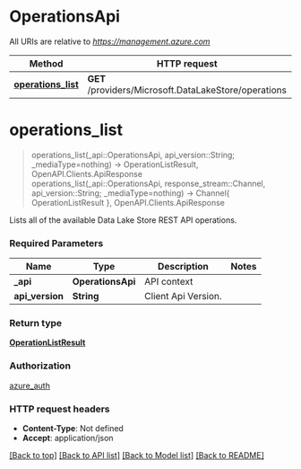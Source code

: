 # OperationsApi

All URIs are relative to *https://management.azure.com*

Method | HTTP request | Description
------------- | ------------- | -------------
[**operations_list**](OperationsApi.md#operations_list) | **GET** /providers/Microsoft.DataLakeStore/operations | 


# **operations_list**
> operations_list(_api::OperationsApi, api_version::String; _mediaType=nothing) -> OperationListResult, OpenAPI.Clients.ApiResponse <br/>
> operations_list(_api::OperationsApi, response_stream::Channel, api_version::String; _mediaType=nothing) -> Channel{ OperationListResult }, OpenAPI.Clients.ApiResponse



Lists all of the available Data Lake Store REST API operations.

### Required Parameters

Name | Type | Description  | Notes
------------- | ------------- | ------------- | -------------
 **_api** | **OperationsApi** | API context | 
**api_version** | **String** | Client Api Version. |

### Return type

[**OperationListResult**](OperationListResult.md)

### Authorization

[azure_auth](../README.md#azure_auth)

### HTTP request headers

 - **Content-Type**: Not defined
 - **Accept**: application/json

[[Back to top]](#) [[Back to API list]](../README.md#api-endpoints) [[Back to Model list]](../README.md#models) [[Back to README]](../README.md)


